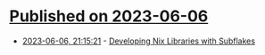 # [Published on 2023-06-06](index.md)

* [2023-06-06, 21:15:21](https://lobste.rs/s/1wrozw/developing_nix_libraries_with_subflakes) - [Developing Nix Libraries with Subflakes](https://figsoda.github.io/posts/2023/developing-nix-libraries-with-subflakes/)
